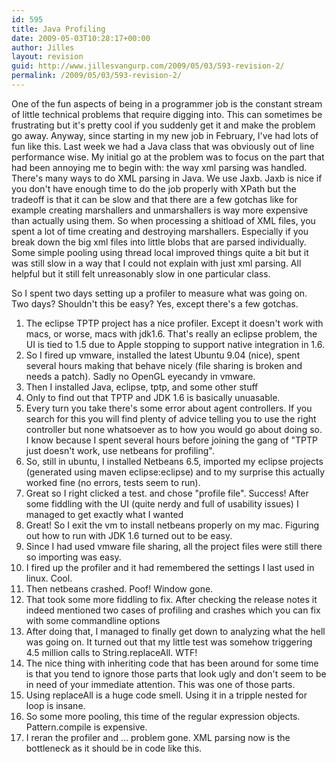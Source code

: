 ```yaml
---
id: 595
title: Java Profiling
date: 2009-05-03T10:28:17+00:00
author: Jilles
layout: revision
guid: http://www.jillesvangurp.com/2009/05/03/593-revision-2/
permalink: /2009/05/03/593-revision-2/
---
```

One of the fun aspects of being in a programmer job is the constant stream of little technical problems that require digging into. This can sometimes be frustrating but it's pretty cool if you suddenly get it and make the problem go away. Anyway, since starting in my new job in February, I've had lots of fun like this. Last week we had a Java class that was obviously out of line performance wise. My initial go at the problem was to focus on the part that had been annoying me to begin with: the way xml parsing was handled. There's many ways to do XML parsing in Java. We use Jaxb. Jaxb is nice if you don't have enough time to do the job properly with XPath but the tradeoff is that it can be slow and that there are a few gotchas like for example creating marshallers and unmarshallers is way more expensive than actually using them. So when processing a shitload of XML files, you spent a lot of time creating and destroying marshallers. Especially if you break down the big xml files into little blobs that are parsed individually. Some simple pooling using thread local improved things quite a bit but it was still slow in a way that I could not explain with just xml parsing.  All helpful but it still felt unreasonably slow in one particular class.

So I spent two days setting up a profiler to measure what was going on. Two days? Shouldn't this be easy? Yes, except there's a few gotchas.
<ol>
	<li>The eclipse TPTP project has a nice profiler. Except it doesn't work with macs, or worse, macs with jdk1.6. That's really an eclipse problem, the UI is tied to 1.5 due to Apple stopping to support native integration in 1.6. </li>
	<li>So I fired up vmware, installed the latest Ubuntu 9.04 (nice), spent several hours making that behave nicely (file sharing is broken and needs a patch). Sadly no OpenGL eyecandy in vmware.</li>
	<li>Then I installed Java, eclipse, tptp, and some other stuff</li>
	<li>Only to find out that TPTP and JDK 1.6 is basically unuasable.</li>
	<li>Every turn you take there's some error about agent controllers. If you search for this you will find plenty of advice telling you to use the right controller but none whatsoever as to how you would go about doing so. I know because I spent several hours before joining the gang of "TPTP just doesn't work, use netbeans for profiling".</li>
	<li>So, still in ubuntu, I installed Netbeans 6.5, imported my eclipse projects (generated using maven eclipse:eclipse) and to my surprise this actually worked fine (no errors, tests seem to run).</li>
	<li>Great so I right clicked a test. and chose "profile file". Success! After some fiddling with the UI (quite nerdy and full of usability issues) I managed to get exactly what I wanted</li>
	<li>Great! So I exit the vm to install netbeans properly on my mac. Figuring out how to run with JDK 1.6 turned out to be easy.</li>
	<li>Since I had used vmware file sharing, all the project files were still there so importing was easy.</li>
	<li>I fired up the profiler and it had remembered the settings I last used in linux. Cool.</li>
	<li>Then netbeans crashed. Poof! Window gone.</li>
	<li>That took some more fiddling to fix. After checking the release notes it indeed mentioned two cases of profiling and crashes which you can fix with some commandline options</li>
	<li>After doing that, I managed to finally get down to analyzing what the hell was going on. It turned out that my little test was somehow triggering 4.5 million calls to String.replaceAll. WTF!</li>
	<li>The nice thing with inheriting code that has been around for some time is that you tend to ignore those parts that look ugly and don't seem to be in need of your immediate attention. This was one of those parts.</li>
	<li>Using replaceAll is a huge code smell. Using it in a tripple nested for loop is insane.</li>
	<li>So some more pooling, this time of the regular expression objects. Pattern.compile is expensive.</li>
	<li>I reran the profiler and ... problem gone. XML parsing now is the bottleneck as it should be in code like this.</li>
</ol>



